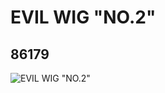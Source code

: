 # EVIL WIG "NO.2"
## 86179
![EVIL WIG "NO.2"](https://lc-www-live-s.legocdn.com/media/bricks/5/2/4549196.jpg)